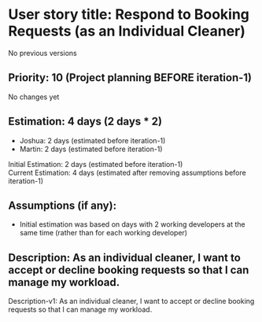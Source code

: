 # User story title: Respond to Booking Requests (as an Individual Cleaner)
No previous versions

## Priority: 10 (Project planning BEFORE iteration-1)
No changes yet

## Estimation: 4 days (2 days * 2)
* Joshua: 2 days (estimated before iteration-1)
* Martin: 2 days (estimated before iteration-1)

Initial Estimation: 2 days (estimated before iteration-1)  
Current Estimation: 4 days (estimated after removing assumptions before iteration-1)

## Assumptions (if any):
* Initial estimation was based on days with 2 working developers at the same time (rather than for each working developer)

## Description: As an individual cleaner, I want to accept or decline booking requests so that I can manage my workload.
Description-v1: As an individual cleaner, I want to accept or decline booking requests so that I can manage my workload.
